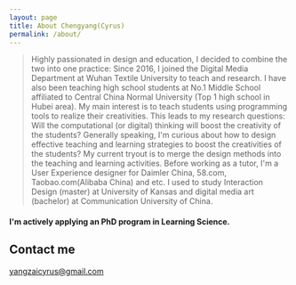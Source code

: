 ```yaml
---
layout: page
title: About Chengyang(Cyrus)
permalink: /about/
---
```


> Highly passionated in design and education, I decided to combine the two into one practice: Since 2016, I joined the Digital Media Department at Wuhan Textile University to teach and research. I have also been teaching high school students at No.1 Middle School affiliated to Central China Normal University (Top 1 high school in Hubei area). My main interest is to teach students using programming tools to realize their creativities. This leads to my research questions: Will the computational (or digital) thinking will boost the creativity of the students? Generally speaking, I'm curious about how to design effective teaching and learning strategies to boost the creativities of the students? My current tryout is to merge the design methods into the teaching and learning activities. 
> Before working as a tutor, I'm a User Experience designer for Daimler China, 58.com, Taobao.com(Alibaba China) and etc. I used to study Interaction Design (master) at University of Kansas and digital media art (bachelor) at Communication University of China.   

#### I'm actively applying an PhD program in Learning Science. 
## Contact me

[yangzaicyrus@gmail.com](mailto:yangzaicyrus@gmail.com)
